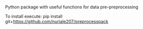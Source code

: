 Python package with useful functions for data pre-preprocessing

To install execute:
pip install git+https://github.com/nuriale207/preprocesspack

